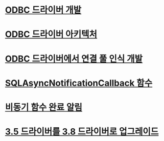 # [ODBC 드라이버 개발](developing-an-odbc-driver.md)
# [ODBC 드라이버 아키텍처](odbc-driver-architecture.md)
# [ODBC 드라이버에서 연결 풀 인식 개발](developing-connection-pool-awareness-in-an-odbc-driver.md)

# [SQLAsyncNotificationCallback 함수](sqlasyncnotificationcallback-function.md)
# [비동기 함수 완료 알림](notification-of-asynchronous-function-completion.md)

# [3.5 드라이버를 3.8 드라이버로 업그레이드](upgrading-a-3-5-driver-to-a-3-8-driver.md)
